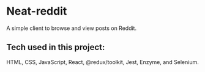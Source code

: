 # Neat-reddit
  A simple client to browse and view posts on Reddit.

## Tech used in this project: 
  HTML, CSS, JavaScript, React, @redux/toolkit, Jest, Enzyme, and Selenium.
